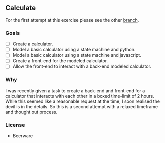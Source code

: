 ## Calculate

For the first attempt at this exercise please see the other [branch](//github.com/Morabaraba/calculate/tree/first-exercise).

### Goals

- [ ] Create a calculator.
- [ ] Model a basic calculator using a state machine and python.
- [ ] Model a basic calculator using a state machine and javascript.
- [ ] Create a front-end for the modeled calculator.
- [ ] Allow the front-end to interact with a back-end modeled calculator.

### Why

I was recently given a task to create a back-end and front-end for a calculator that interacts with each other in a boxed time-limit of 2 hours. While this seemed like a reasonable request at the time, I soon realised the devil is in the details. So this is a second attempt with a relaxed timeframe and thought out process.

### License

- Beerware
